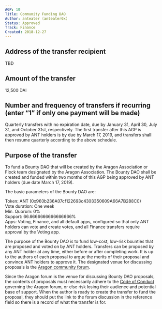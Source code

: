 ```yaml
---
AGP: 10
Title: Community Funding DAO
Author: anteater (anteater0x)
Status: Approved
Track: Finance
Created: 2018-12-27
---
```


## Address of the transfer recipient

TBD

## Amount of the transfer

12,500 DAI

## Number and frequency of transfers if recurring (enter “1” if only one payment will be made)

Quarterly transfers with no expiration date, due by January 31, April 30, July 31, and October 31st, respectively. The first transfer after this AGP is approved by ANT holders is by due by March 17, 2019, and transfers shall then resume quarterly according to the above schedule.

## Purpose of the transfer

To fund a Bounty DAO that will be created by the Aragon Association or Flock team designated by the Aragon Association. The Bounty DAO shall be created and funded within two months of this AGP being approved by ANT holders (due date March 17, 2019).

The basic parameters of the Bounty DAO are:

Token: ANT (0x960b236A07cf122663c4303350609A66A7B288C0)  
Vote duration: One week  
Min. Quorum: 0%  
Support: 66.6666666666666666%  
Apps: Voting, Finance, and all default apps, configured so that only ANT holders can vote and create votes, and all Finance transfers require approval by the Voting app.  

The purpose of the Bounty DAO is to fund low-cost, low-risk bounties that are proposed and voted on by ANT holders. Transfers can be proposed by any ANT holder at any time, either before or after completing work. It is up to the authors of each proposal to argue the merits of their proposal and convince ANT holders to approve it. The designated venue for discussing proposals is the [Aragon community forum](https://forum.aragon.org/c/community).

Since the Aragon forum is the venue for discussing Bounty DAO proposals, the contents of proposals must necessarily adhere to the [Code of Conduct](https://wiki.aragon.org/documentation/Code_of_Conduct/) governing the Aragon forum, or else risk losing their audience and potential base of support. When the author is ready to create the transfer to fund the proposal, they should put the link to the forum discussion in the reference field so there is a record of what the transfer is for.
